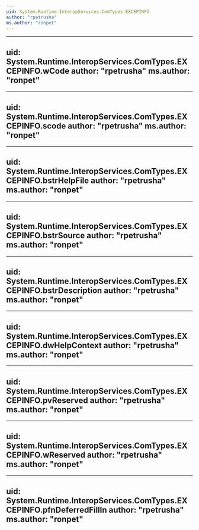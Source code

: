 ```yaml
---
uid: System.Runtime.InteropServices.ComTypes.EXCEPINFO
author: "rpetrusha"
ms.author: "ronpet"
---
```


---
uid: System.Runtime.InteropServices.ComTypes.EXCEPINFO.wCode
author: "rpetrusha"
ms.author: "ronpet"
---

---
uid: System.Runtime.InteropServices.ComTypes.EXCEPINFO.scode
author: "rpetrusha"
ms.author: "ronpet"
---

---
uid: System.Runtime.InteropServices.ComTypes.EXCEPINFO.bstrHelpFile
author: "rpetrusha"
ms.author: "ronpet"
---

---
uid: System.Runtime.InteropServices.ComTypes.EXCEPINFO.bstrSource
author: "rpetrusha"
ms.author: "ronpet"
---

---
uid: System.Runtime.InteropServices.ComTypes.EXCEPINFO.bstrDescription
author: "rpetrusha"
ms.author: "ronpet"
---

---
uid: System.Runtime.InteropServices.ComTypes.EXCEPINFO.dwHelpContext
author: "rpetrusha"
ms.author: "ronpet"
---

---
uid: System.Runtime.InteropServices.ComTypes.EXCEPINFO.pvReserved
author: "rpetrusha"
ms.author: "ronpet"
---

---
uid: System.Runtime.InteropServices.ComTypes.EXCEPINFO.wReserved
author: "rpetrusha"
ms.author: "ronpet"
---

---
uid: System.Runtime.InteropServices.ComTypes.EXCEPINFO.pfnDeferredFillIn
author: "rpetrusha"
ms.author: "ronpet"
---
